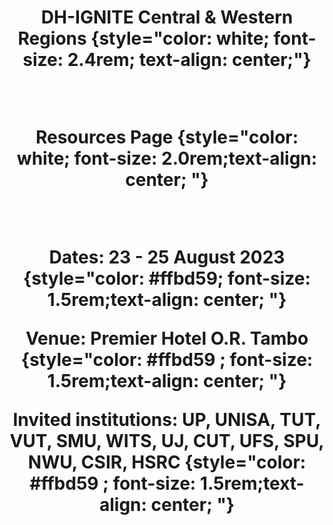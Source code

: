 ---
widget: hero
headless: true
weight: 10
title: | 
  DH-IGNITE Central & Western Regions
    {style="color: white; font-size: 2.4rem; text-align: center;"} 

  <br>

    Resources Page
    {style="color: white; font-size: 2.0rem;text-align: center; "} 

  <br>
  
  __Dates:__ 23 - 25 August 2023
    {style="color: #ffbd59; font-size: 1.5rem;text-align: center; "} 

  __Venue:__ Premier Hotel O.R. Tambo 
    {style="color: #ffbd59 ; font-size: 1.5rem;text-align: center; "} 

  __Invited institutions:__  UP, UNISA, TUT, VUT, SMU, WITS, UJ, CUT, UFS, SPU, NWU, CSIR, HSRC
    {style="color: #ffbd59 ; font-size: 1.5rem;text-align: center; "} 
  


hero_media: 
design:
  background:
    color: '#1a2f69'
    text_color_light: true

cta_alt:
  url: 
  label: 
  icon_pack: 
  icon: 


---